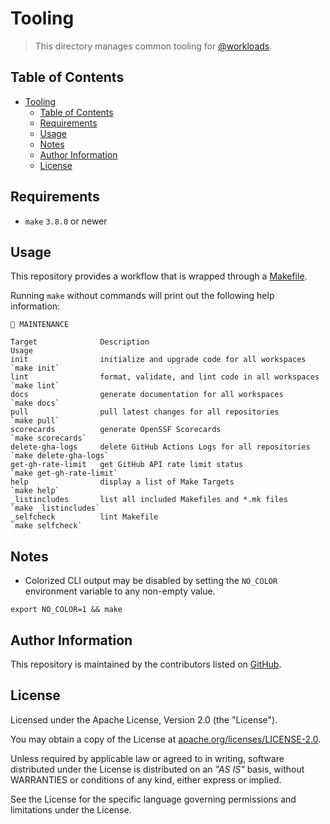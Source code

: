 # Tooling

> This directory manages common tooling for [@workloads](https://github.com/workloads).

## Table of Contents

<!-- TOC -->
* [Tooling](#tooling)
  * [Table of Contents](#table-of-contents)
  * [Requirements](#requirements)
  * [Usage](#usage)
  * [Notes](#notes)
  * [Author Information](#author-information)
  * [License](#license)
<!-- TOC -->

## Requirements

* `make` `3.8.0` or newer

## Usage

This repository provides a workflow that is wrapped through a [Makefile](./Makefile).

Running `make` without commands will print out the following help information:

```text
🔧 MAINTENANCE

Target              Description                                          Usage
init                initialize and upgrade code for all workspaces       `make init`
lint                format, validate, and lint code in all workspaces    `make lint`
docs                generate documentation for all workspaces            `make docs`
pull                pull latest changes for all repositories             `make pull`
scorecards          generate OpenSSF Scorecards                          `make scorecards`
delete-gha-logs     delete GitHub Actions Logs for all repositories      `make delete-gha-logs`
get-gh-rate-limit   get GitHub API rate limit status                     `make get-gh-rate-limit`
help                display a list of Make Targets                       `make help`
_listincludes       list all included Makefiles and *.mk files           `make _listincludes`
_selfcheck          lint Makefile                                        `make selfcheck`
```

## Notes

* Colorized CLI output may be disabled by setting the `NO_COLOR` environment variable to any non-empty value.

```shell
export NO_COLOR=1 && make
```

## Author Information

This repository is maintained by the contributors listed on [GitHub](https://github.com/workloads/tooling/graphs/contributors).

## License

Licensed under the Apache License, Version 2.0 (the "License").

You may obtain a copy of the License at [apache.org/licenses/LICENSE-2.0](http://www.apache.org/licenses/LICENSE-2.0).

Unless required by applicable law or agreed to in writing, software distributed under the License is distributed on an _"AS IS"_ basis, without WARRANTIES or conditions of any kind, either express or implied.

See the License for the specific language governing permissions and limitations under the License.
